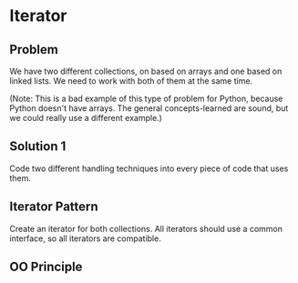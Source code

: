 # Iterator

## Problem

We have two different collections, on based on arrays and one based on linked lists. We need to work with both of them at the same time.

(Note: This is a bad example of this type of problem for Python, because Python doesn't have arrays. The general concepts-learned are sound, but we could really use a different example.)

## Solution 1

Code two different handling techniques into every piece of code that uses them.

## Iterator Pattern

Create an iterator for both collections. All iterators should use a common interface, so all iterators are compatible.

## OO Principle

